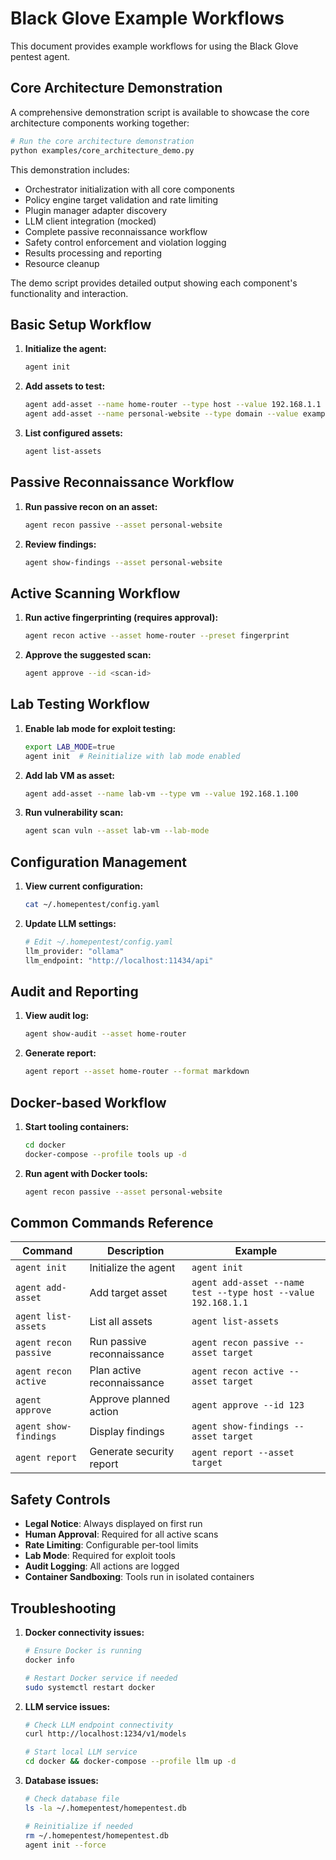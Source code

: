 # Black Glove Example Workflows

This document provides example workflows for using the Black Glove pentest agent.

## Core Architecture Demonstration

A comprehensive demonstration script is available to showcase the core architecture components working together:

```bash
# Run the core architecture demonstration
python examples/core_architecture_demo.py
```

This demonstration includes:
- Orchestrator initialization with all core components
- Policy engine target validation and rate limiting
- Plugin manager adapter discovery
- LLM client integration (mocked)
- Complete passive reconnaissance workflow
- Safety control enforcement and violation logging
- Results processing and reporting
- Resource cleanup

The demo script provides detailed output showing each component's functionality and interaction.

## Basic Setup Workflow

1. **Initialize the agent:**
   ```bash
   agent init
   ```

2. **Add assets to test:**
   ```bash
   agent add-asset --name home-router --type host --value 192.168.1.1
   agent add-asset --name personal-website --type domain --value example.com
   ```

3. **List configured assets:**
   ```bash
   agent list-assets
   ```

## Passive Reconnaissance Workflow

1. **Run passive recon on an asset:**
   ```bash
   agent recon passive --asset personal-website
   ```

2. **Review findings:**
   ```bash
   agent show-findings --asset personal-website
   ```

## Active Scanning Workflow

1. **Run active fingerprinting (requires approval):**
   ```bash
   agent recon active --asset home-router --preset fingerprint
   ```

2. **Approve the suggested scan:**
   ```bash
   agent approve --id <scan-id>
   ```

## Lab Testing Workflow

1. **Enable lab mode for exploit testing:**
   ```bash
   export LAB_MODE=true
   agent init  # Reinitialize with lab mode enabled
   ```

2. **Add lab VM as asset:**
   ```bash
   agent add-asset --name lab-vm --type vm --value 192.168.1.100
   ```

3. **Run vulnerability scan:**
   ```bash
   agent scan vuln --asset lab-vm --lab-mode
   ```

## Configuration Management

1. **View current configuration:**
   ```bash
   cat ~/.homepentest/config.yaml
   ```

2. **Update LLM settings:**
   ```bash
   # Edit ~/.homepentest/config.yaml
   llm_provider: "ollama"
   llm_endpoint: "http://localhost:11434/api"
   ```

## Audit and Reporting

1. **View audit log:**
   ```bash
   agent show-audit --asset home-router
   ```

2. **Generate report:**
   ```bash
   agent report --asset home-router --format markdown
   ```

## Docker-based Workflow

1. **Start tooling containers:**
   ```bash
   cd docker
   docker-compose --profile tools up -d
   ```

2. **Run agent with Docker tools:**
   ```bash
   agent recon passive --asset personal-website
   ```

## Common Commands Reference

| Command | Description | Example |
|---------|-------------|---------|
| `agent init` | Initialize the agent | `agent init` |
| `agent add-asset` | Add target asset | `agent add-asset --name test --type host --value 192.168.1.1` |
| `agent list-assets` | List all assets | `agent list-assets` |
| `agent recon passive` | Run passive reconnaissance | `agent recon passive --asset target` |
| `agent recon active` | Plan active reconnaissance | `agent recon active --asset target` |
| `agent approve` | Approve planned action | `agent approve --id 123` |
| `agent show-findings` | Display findings | `agent show-findings --asset target` |
| `agent report` | Generate security report | `agent report --asset target` |

## Safety Controls

- **Legal Notice**: Always displayed on first run
- **Human Approval**: Required for all active scans
- **Rate Limiting**: Configurable per-tool limits
- **Lab Mode**: Required for exploit tools
- **Audit Logging**: All actions are logged
- **Container Sandboxing**: Tools run in isolated containers

## Troubleshooting

1. **Docker connectivity issues:**
   ```bash
   # Ensure Docker is running
   docker info
   
   # Restart Docker service if needed
   sudo systemctl restart docker
   ```

2. **LLM service issues:**
   ```bash
   # Check LLM endpoint connectivity
   curl http://localhost:1234/v1/models
   
   # Start local LLM service
   cd docker && docker-compose --profile llm up -d
   ```

3. **Database issues:**
   ```bash
   # Check database file
   ls -la ~/.homepentest/homepentest.db
   
   # Reinitialize if needed
   rm ~/.homepentest/homepentest.db
   agent init --force
```
